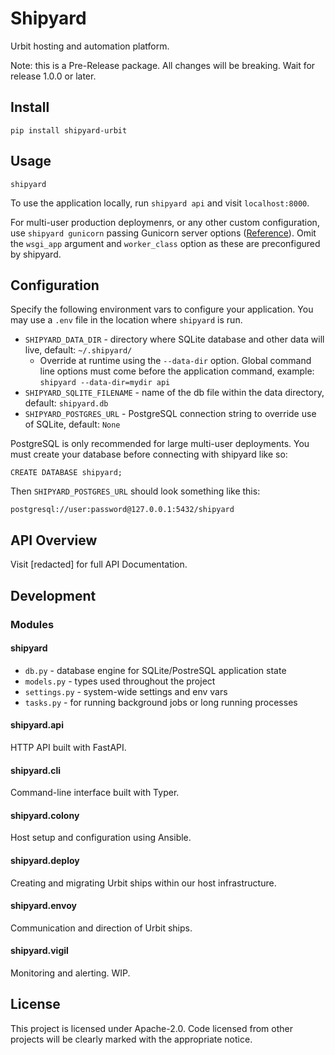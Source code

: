 # Shipyard

Urbit hosting and automation platform.

Note: this is a Pre-Release package.  All changes will be breaking.  Wait for release 1.0.0 or later.

## Install

```
pip install shipyard-urbit
```

## Usage

```
shipyard
```

To use the application locally, run `shipyard api` and visit `localhost:8000`.

For multi-user production deploymenrs, or any other custom configuration, use `shipyard gunicorn` passing Gunicorn server options ([Reference](https://docs.gunicorn.org/en/stable/settings.html)).  Omit the `wsgi_app` argument and `worker_class` option as these are preconfigured by shipyard.

## Configuration

Specify the following environment vars to configure your application.  You may use a `.env` file in the location where `shipyard` is run.

- `SHIPYARD_DATA_DIR` - directory where SQLite database and other data will live, default: `~/.shipyard/`
    -  Override at runtime using the `--data-dir` option. Global command line options must come before the application command, example: `shipyard --data-dir=mydir api`
- `SHIPYARD_SQLITE_FILENAME` - name of the db file within the data directory, default: `shipyard.db`
- `SHIPYARD_POSTGRES_URL` - PostgreSQL connection string to override use of SQLite, default: `None`

PostgreSQL is only recommended for large multi-user deployments. You must create your database before connecting with shipyard like so:

```
CREATE DATABASE shipyard;
```

Then `SHIPYARD_POSTGRES_URL` should look something like this:

```
postgresql://user:password@127.0.0.1:5432/shipyard
```

## API Overview

Visit [redacted] for full API Documentation.

## Development

### Modules

#### shipyard

 * `db.py` - database engine for SQLite/PostreSQL application state
 * `models.py` - types used throughout the project
 * `settings.py` - system-wide settings and env vars
 * `tasks.py` - for running background jobs or long running processes

#### shipyard.api

HTTP API built with FastAPI.

#### shipyard.cli

Command-line interface built with Typer.

#### shipyard.colony

Host setup and configuration using Ansible.

#### shipyard.deploy

Creating and migrating Urbit ships within our host infrastructure.

#### shipyard.envoy

Communication and direction of Urbit ships.

#### shipyard.vigil

Monitoring and alerting. WIP.

## License

This project is licensed under Apache-2.0.  Code licensed from other projects will be clearly marked with the appropriate notice.
